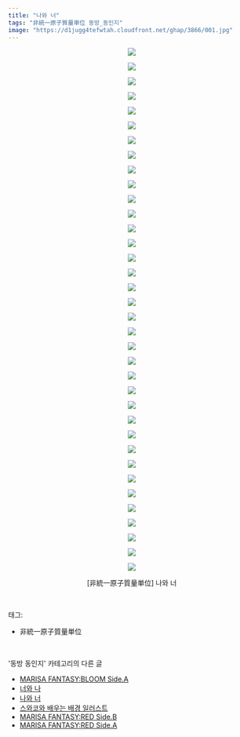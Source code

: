 ```yaml
---
title: "나와 너"
tags: "非統一原子質量単位 동방_동인지"
image: "https://d1jugg4tefwtah.cloudfront.net/ghap/3866/001.jpg"
---
```

<div class="article">
<p style="text-align: center; clear: none; float: none;"><img src="{{ site.imgserver11 }}/ghap/3866/001.jpg"/></p>
<p style="text-align: center; clear: none; float: none;"><img src="{{ site.imgserver11 }}/ghap/3866/002.jpg"/></p>
<p style="text-align: center; clear: none; float: none;"><img src="{{ site.imgserver11 }}/ghap/3866/003.jpg"/></p>
<p style="text-align: center; clear: none; float: none;"><img src="{{ site.imgserver11 }}/ghap/3866/004.jpg"/></p>
<p style="text-align: center; clear: none; float: none;"><img src="{{ site.imgserver11 }}/ghap/3866/005.jpg"/></p>
<p style="text-align: center; clear: none; float: none;"><img src="{{ site.imgserver11 }}/ghap/3866/006.jpg"/></p>
<p style="text-align: center; clear: none; float: none;"><img src="{{ site.imgserver11 }}/ghap/3866/007.jpg"/></p>
<p style="text-align: center; clear: none; float: none;"><img src="{{ site.imgserver11 }}/ghap/3866/008.jpg"/></p>
<p style="text-align: center; clear: none; float: none;"><img src="{{ site.imgserver11 }}/ghap/3866/009.jpg"/></p>
<p style="text-align: center; clear: none; float: none;"><img src="{{ site.imgserver11 }}/ghap/3866/010.jpg"/></p>
<p style="text-align: center; clear: none; float: none;"><img src="{{ site.imgserver11 }}/ghap/3866/011.jpg"/></p>
<p style="text-align: center; clear: none; float: none;"><img src="{{ site.imgserver11 }}/ghap/3866/012.jpg"/></p>
<p style="text-align: center; clear: none; float: none;"><img src="{{ site.imgserver11 }}/ghap/3866/013.jpg"/></p>
<p style="text-align: center; clear: none; float: none;"><img src="{{ site.imgserver11 }}/ghap/3866/014.jpg"/></p>
<p style="text-align: center; clear: none; float: none;"><img src="{{ site.imgserver11 }}/ghap/3866/015.jpg"/></p>
<p style="text-align: center; clear: none; float: none;"><img src="{{ site.imgserver11 }}/ghap/3866/016.jpg"/></p>
<p style="text-align: center; clear: none; float: none;"><img src="{{ site.imgserver11 }}/ghap/3866/017.jpg"/></p>
<p style="text-align: center; clear: none; float: none;"><img src="{{ site.imgserver11 }}/ghap/3866/018.jpg"/></p>
<p style="text-align: center; clear: none; float: none;"><img src="{{ site.imgserver11 }}/ghap/3866/019.jpg"/></p>
<p style="text-align: center; clear: none; float: none;"><img src="{{ site.imgserver11 }}/ghap/3866/020.jpg"/></p>
<p style="text-align: center; clear: none; float: none;"><img src="{{ site.imgserver11 }}/ghap/3866/021.jpg"/></p>
<p style="text-align: center; clear: none; float: none;"><img src="{{ site.imgserver11 }}/ghap/3866/022.jpg"/></p>
<p style="text-align: center; clear: none; float: none;"><img src="{{ site.imgserver11 }}/ghap/3866/023.jpg"/></p>
<p style="text-align: center; clear: none; float: none;"><img src="{{ site.imgserver11 }}/ghap/3866/024.jpg"/></p>
<p style="text-align: center; clear: none; float: none;"><img src="{{ site.imgserver11 }}/ghap/3866/025.jpg"/></p>
<p style="text-align: center; clear: none; float: none;"><img src="{{ site.imgserver11 }}/ghap/3866/026.jpg"/></p>
<p style="text-align: center; clear: none; float: none;"><img src="{{ site.imgserver11 }}/ghap/3866/027.jpg"/></p>
<p style="text-align: center; clear: none; float: none;"><img src="{{ site.imgserver11 }}/ghap/3866/028.jpg"/></p>
<p style="text-align: center; clear: none; float: none;"><img src="{{ site.imgserver11 }}/ghap/3866/029.jpg"/></p>
<p style="text-align: center; clear: none; float: none;"><img src="{{ site.imgserver11 }}/ghap/3866/030.jpg"/></p>
<p style="text-align: center; clear: none; float: none;"><img src="{{ site.imgserver11 }}/ghap/3866/031.jpg"/></p>
<p style="text-align: center; clear: none; float: none;"><img src="{{ site.imgserver11 }}/ghap/3866/032.jpg"/></p>
<p style="text-align: center; clear: none; float: none;"><img src="{{ site.imgserver11 }}/ghap/3866/033.jpg"/></p>
<p style="text-align: center; clear: none; float: none;"><img src="{{ site.imgserver11 }}/ghap/3866/034.jpg"/></p>
<p style="text-align: center; clear: none; float: none;"><img src="{{ site.imgserver11 }}/ghap/3866/035.jpg"/></p>
<p style="text-align: center; clear: none; float: none;"><img src="{{ site.imgserver11 }}/ghap/3866/036.jpg"/></p>
<p style="text-align: center; clear: none; float: none;">[非統一原子質量単位] 나와 너</p>
</div><br/>
<div class="tagTrail">
<p>태그: </p>
<ul>
<li>非統一原子質量単位</li>
</ul>
</div><br/>
<div class="another">
<p>'동방 동인지' 카테고리의 다른 글</p>
<ul>
<li><a href="/ghap_3868">MARISA FANTASY:BLOOM Side.A</a></li>
<li><a href="/ghap_3867">너와 나</a></li>
<li><a href="/ghap_3866">나와 너</a></li>
<li><a href="/ghap_3865">스와코와 배우는 배경 일러스트</a></li>
<li><a href="/ghap_3864">MARISA FANTASY:RED Side.B</a></li>
<li><a href="/ghap_3863">MARISA FANTASY:RED Side.A</a></li>
</ul>
</div><br/>
<div class="cb_module cb_fluid">
<div class="cb_wrt cb_profile">
</div><!-- commentList close -->
</div><br/>
